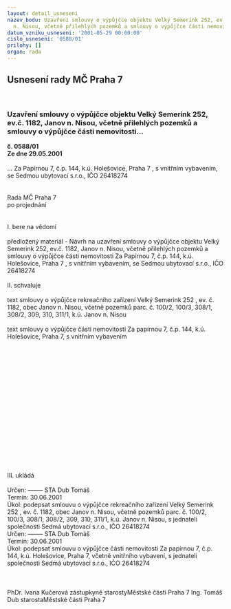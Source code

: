 ```yaml
---
layout: detail_usneseni
nazev_bodu: Uzavření smlouvy o výpůjčce objektu Velký Semerink 252, ev.č. 1182, Janov
  n. Nisou, včetně přilehlých pozemků a smlouvy o výpůjčce části nemovitosti...
datum_vzniku_usneseni: '2001-05-29 00:00:00'
cislo_usneseni: '0588/01'
prilohy: []
organ: rada
---
```

<div id="ucUsn_pList" class="usn">
	<span><h2>Usnesení rady MČ Praha 7 </h2>
<br></span><div class="standBody">
<span><h3>Uzavření smlouvy o výpůjčce objektu Velký Semerink 252, ev.č. 1182, Janov n. Nisou, včetně přilehlých pozemků a smlouvy o výpůjčce části nemovitosti...</h3></span><div class="center">
		<strong>č. 0588/01</strong><br>
	</div>
<div class="center">
		<strong>Ze dne 29.05.2001</strong><br><br>
	</div>... Za Papírnou 7, č.p. 144, k.ú. Holešovice,  Praha 7 , s vnitřním vybavením, se Sedmou ubytovací s.r.o., IČO 26418274<br><br><br>Rada MČ Praha 7<br>po projednání<br><br><br>I.	bere na vědomí<br><br> předložený materiál - Návrh na uzavření smlouvy o výpůjčce objektu Velký Semerink 252, ev.č. 1182, Janov n. Nisou, včetně přilehlých pozemků a smlouvy o výpůjčce části nemovitosti Za Papírnou 7, č.p. 144, k.ú. Holešovice,  Praha 7 , s vnitřním vybavením, se Sedmou ubytovací s.r.o., IČO 26418274<br><br>II.	schvaluje <br><br>text smlouvy o výpůjčce rekreačního zařízení Velký Semerink 252 , ev. č. 1182, obec Janov n. Nisou, včetně pozemků parc. č. 100/2, 100/3, 308/1, 308/2, 309, 310, 311/1, k.ú. Janov n. Nisou<br><br>text smlouvy o výpůjčce části nemovitosti  Za papírnou 7, č.p. 144, k.ú. Holešovice, Praha 7, s vnitřním vybavením<br><br><br><br><br><br><br><br><br><br><br><br><br><br><br><br><br><br><br>III.	ukládá <br><br> Určen:	–––––	STA Dub Tomáš<br>Termín: 30.06.2001<br>Úkol:	podepsat smlouvu o výpůjčce rekreačního zařízení Velký Semerink 252 , ev. č. 1182, obec Janov n. Nisou, včetně pozemků parc. č. 100/2, 100/3, 308/1, 308/2, 309, 310, 311/1, k.ú. Janov n. Nisou, s jednateli společnosti Sedmá ubytovací s.r.o., IČO 26418274<br>  Určen:	–––––	STA Dub Tomáš<br>Termín: 30.06.2001<br>Úkol:	podepsat smlouvu o výpůjčce části nemovitosti  Za papírnou 7, č.p. 144, k.ú. Holešovice, Praha 7, včetně vnitřního vybavení,  s jednateli společnosti Sedmá ubytovací s.r.o., IČO 26418274 <br> <br><br> 	<br>PhDr. Ivana Kučerová zástupkyně starostyMěstské části Praha 7	Ing. Tomáš Dub starostaMěstské části Praha 7<br>	<br><br>
</div>
</div>